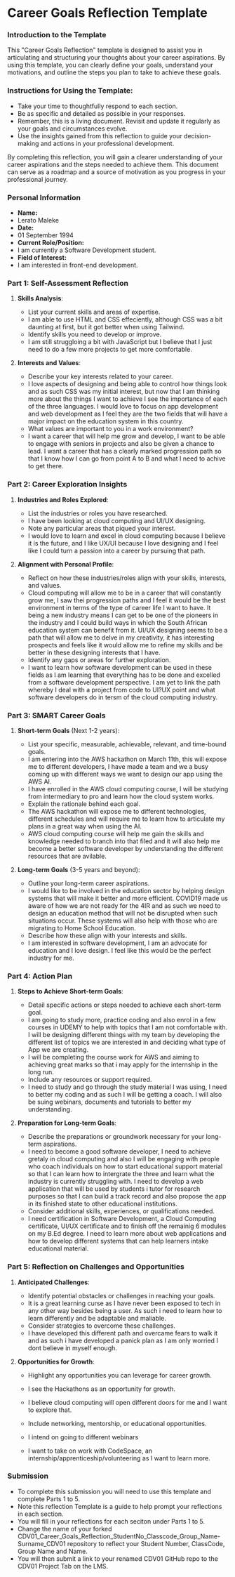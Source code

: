 
# Career Goals Reflection Template

### Introduction to the Template

This "Career Goals Reflection" template is designed to assist you in articulating and structuring your thoughts about your career aspirations. By using this template, you can clearly define your goals, understand your motivations, and outline the steps you plan to take to achieve these goals.

### Instructions for Using the Template:

- Take your time to thoughtfully respond to each section.
- Be as specific and detailed as possible in your responses.
- Remember, this is a living document. Revisit and update it regularly as your goals and circumstances evolve.
- Use the insights gained from this reflection to guide your decision-making and actions in your professional development.

By completing this reflection, you will gain a clearer understanding of your career aspirations and the steps needed to achieve them. This document can serve as a roadmap and a source of motivation as you progress in your professional journey.

### Personal Information

- **Name:**
- Lerato Maleke
- **Date:**
- 01 September 1994
- **Current Role/Position:**
- I am currently a Software Development student.
- **Field of Interest:**
- I am interested in front-end development.

### Part 1: Self-Assessment Reflection

1. **Skills Analysis**:
    
    - List your current skills and areas of expertise.
    - I am able to use HTML and CSS effeciently, although CSS was a bit daunting at first, but it got better when using Tailwind.
    - Identify skills you need to develop or improve.
    - I am still struggloing a bit with JavaScript but I believe that I just need to do a few more projects to get more comfortable.
2. **Interests and Values**:
    
    - Describe your key interests related to your career.
    - I love aspects of designing and being able to control how things look and as such CSS was my initial interest, but now that I am thinking more about the things I want to achieve I        see the importance of each of the three languages. I would love to focus on app development and web development as I feel they are the two fields that will have a major impact on        the education system in this country.
    - What values are important to you in a work environment?
    - I want a career that will help me grow and develop, I want to be able to engage with seniors in projects and also be given a chance to lead. I want a career that has a clearly            marked progression path so that I know how I can go from point A to B and what I need to achive to get there.

### Part 2: Career Exploration Insights

1. **Industries and Roles Explored**:
    
    - List the industries or roles you have researched.
    - I have been looking at cloud computing and UI/UX designing.
    - Note any particular areas that piqued your interest.
    - I would love to learn and excel in cloud computing because I believe it is the future, and I like UX/UI because I love designing and I feel like I could turn a passion into a             career by pursuing that path.
2. **Alignment with Personal Profile**:
    
    - Reflect on how these industries/roles align with your skills, interests, and values.
    - Cloud computing will allow me to be in a career that will constantly grow me, I saw thei progression paths and I feel it would be the best environment in terms of the type of             career life I want to have. It being a new industry means I can get to be one of the pioneers in the industry and I could build ways in which the South African education system         can benefit from it.
      UI/UX designing seems to be a path that will allow me to delve in my creativity, it has interesting prospects and feels like it would allow me to refine my skills and be better in        these designing interests that I have.
    - Identify any gaps or areas for further exploration.
    - I want to learn how software development can be used in these fields as I am learning that everything has to be done and excelled from a software development perspective. I am yet        to link the path whereby I deal with a project from code to UI?UX point and what software developers do in tersm of the cloud computing industry.

### Part 3: SMART Career Goals

1. **Short-term Goals** (Next 1-2 years):
    
    - List your specific, measurable, achievable, relevant, and time-bound goals.
    - I am entering into the AWS hackathon on March 11th, this will expose me to different developers, I have made a team and we a busy coming up with different ways we want to design         our app using the AWS AI.
    - I have enrolled in the AWS cloud computing course, I will be studying from intermediary to pro and learn how the cloud system works.
    - Explain the rationale behind each goal.
    - The AWS hackathon will expose me to different technologies, different schedules and will require me to learn how to articulate my plans in a great way when using the AI.
    - AWS cloud computing course will help me gain the skills and knowledge needed to branch into that filed and it will also help me become a better software developer by understanding         the different resources that are avilable.
2. **Long-term Goals** (3-5 years and beyond):
    - Outline your long-term career aspirations.
    - I would like to be involved in the education sector by helping design systems that will make it better and more efficient. COVID19 made us aware of how we are not ready for the         4IR and as such we need to design an education method that will not be disrupted when such situations occur. These systems will also help with those who are migrating to Home            School Education.
    - Describe how these align with your interests and skills.
    - I am interested in software development, I am an advocate for education and I love design. I feel like this would be the perfect industry for me.

### Part 4: Action Plan

1. **Steps to Achieve Short-term Goals**:
    
    - Detail specific actions or steps needed to achieve each short-term goal.
    - I am going to study more, practice coding and also enrol in a few courses in UDEMY to help with topics that I am not comfortable with. I will be designing different things with my         team by developing the different list of topics we are interested in and deciding what type of App we are creating.
    - I will be completing the course work for AWS and aiming to achieving great marks so that i may apply for the internship in the long run.
    - Include any resources or support required.
    - I need to study and go through the study material I was using, I need to better my coding and as such I will be getting a coach. I will also be suing webinars, documents and             tutorials to better my understanding.
2. **Preparation for Long-term Goals**:
    
    - Describe the preparations or groundwork necessary for your long-term aspirations.
    - I need to become a good software developer, I need to achieve gretaly in cloud  computing and also I will be engaging with people who coach individuals on how to start educational       support material so that I can learn how to intergrate the three and learn what the industry is currently struggling with. I need to develop a web application that will be used by       students i tutor for research purposes so that I can build a track record and also propose the app in its finished state to other educational institutions.
    - Consider additional skills, experiences, or qualifications needed.
    - I need certification in Software Development, a Cloud Computing certificate, UI/UX certificate and to finish off the remainig 6 modules on my B.Ed degree. I need to learn more           about web applications and how to develop different systems that can help learners intake educational material.

### Part 5: Reflection on Challenges and Opportunities

1. **Anticipated Challenges**:
    
    - Identify potential obstacles or challenges in reaching your goals.
    - It is a great learning curse as I have never been exposed to tech in any other way besides being a user. As such i need to learn how to learn differently and be adaptable and            maliable.
    - Consider strategies to overcome these challenges.
    - I have developed this different path and overcame fears to walk it and as such i have developed a panick plan as I am only worried I dont believe in myself enough.
2. **Opportunities for Growth**:
    
    - Highlight any opportunities you can leverage for career growth.
    - I see the Hackathons as an opportunity for growth.
    - I believe cloud computing will open different doors for me and I want to explore that.
      
    - Include networking, mentorship, or educational opportunities.
    - I intend on going to different webinars
    - I want to take on work with CodeSpace, an internship/apprenticeship/volunteering as I want to learn more.

### Submission

- To complete this submission you will need to use this template and complete Parts 1 to 5.
- Note this reflection Template is a guide to help prompt your reflections in each section.
- You will fill in your reflections for each seciton under Parts 1 to 5.
- Change the name of your forked CDV01_Career_Goals_Reflection_StudentNo_Classcode_Group_Name-Surname_CDV01 repository to reflect your Student Number, ClassCode, Group Name and Name.
- You will then submit a link to your renamed CDV01 GitHub repo to the CDV01 Project Tab on the LMS.


